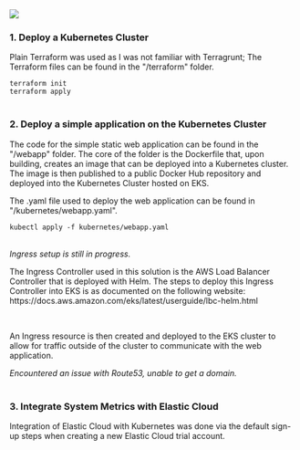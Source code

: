 <img src="https://miro.medium.com/v2/resize:fit:720/format:webp/1*ig_nWLtln7ybZO_yrQHUCg.png">


### 1. Deploy a Kubernetes Cluster
<p>Plain Terraform was used as I was not familiar with Terragrunt; The Terraform files can be found in the "/terraform" folder.</p>

`terraform init`<br>
`terraform apply`
<br><br>

### 2. Deploy a simple application on the Kubernetes Cluster
<p>The code for the simple static web application can be found in the "/webapp" folder. The core of the folder is the Dockerfile that, upon building, creates an image that can be deployed into a Kubernetes cluster. The image is then published to a public Docker Hub repository and deployed into the Kubernetes Cluster hosted on EKS.</p>

<p>The .yaml file used to deploy the web application can be found in "/kubernetes/webapp.yaml".</p>

`kubectl apply -f kubernetes/webapp.yaml`

<br>
<i>Ingress setup is still in progress.</i>
<p>The Ingress Controller used in this solution is the AWS Load Balancer Controller that is deployed with Helm. The steps to deploy this Ingress Controller into EKS is as documented on the following website: https://docs.aws.amazon.com/eks/latest/userguide/lbc-helm.html</p>
<br>
<p>An Ingress resource is then created and deployed to the EKS cluster to allow for traffic outside of the cluster to communicate with the web application.</p>
<i>Encountered an issue with Route53, unable to get a domain.</i>
<br><br>

### 3. Integrate System Metrics with Elastic Cloud
<p>Integration of Elastic Cloud with Kubernetes was done via the default sign-up steps when creating a new Elastic Cloud trial account.</p>
